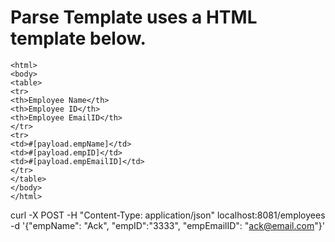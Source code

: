 # Parse Template uses a HTML template below.

```
<html>
<body>
<table>
<tr>
<th>Employee Name</th>
<th>Employee ID</th>
<th>Employee EmailID</th>
</tr>
<tr>
<td>#[payload.empName]</td>
<td>#[payload.empID]</td>
<td>#[payload.empEmailID]</td>
</tr>
</table>
</body>
</html>
```

curl -X POST -H "Content-Type: application/json" localhost:8081/employees -d '{"empName": "Ack", "empID":"3333", "empEmailID": "ack@email.com"}'